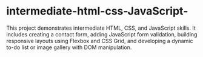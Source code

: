 # intermediate-html-css-JavaScript-
This project demonstrates intermediate HTML, CSS, and JavaScript skills. It includes creating a contact form, adding JavaScript form validation, building responsive layouts using Flexbox and CSS Grid, and developing a dynamic to-do list or image gallery with DOM manipulation.
